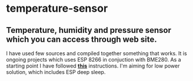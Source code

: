 # temperature-sensor
## Temperature, humidity and pressure sensor which you can access through web site.

I have used few sources and compiled together something that works.
It is ongoing projects which uses ESP 8266 in conjuction with BME280. As a starting point I have followed **[this](http://projects.xief.net/?p=638)** instructions.
I'm aiming for low power solution, which includes ESP deep sleep.
